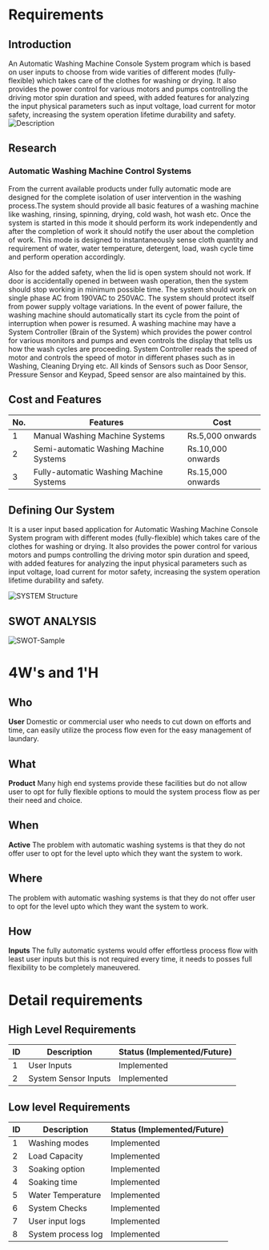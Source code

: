 # Requirements
## Introduction
An Automatic Washing Machine Console System program which is based on user inputs to choose from wide varities of different modes (fully-flexible) which takes care of the clothes for washing or drying. It also provides the power control for various motors and pumps controlling the driving motor spin duration and speed, with added features for analyzing the input physical parameters such as input voltage, load current for motor safety, increasing the system operation lifetime durability and safety.
![Description](https://github.com/vivek/Mini_Project_StepIn_LTTS/blob/04fe3592b406b3528b82e15cb4a8ab41333f0880/1_Requirements/Req.png)

## Research
### Automatic Washing Machine Control Systems
From the current available products under fully automatic mode are designed for the complete isolation of user intervention in the washing process.The system should provide all basic features of a washing machine like washing, rinsing, spinning, drying, cold wash, hot wash etc. Once the system is started in this mode it should perform its work independently and after the completion of work it should notify the user about the completion of work. This mode is designed to instantaneously sense cloth quantity and requirement of water, water temperature, detergent, load, wash cycle time and perform operation accordingly.

Also for the added safety, when the lid is open system should not work. If door is accidentally opened in between wash operation, then the system should stop working in minimum possible time. The system should work on single phase AC from 190VAC to 250VAC. The system should protect itself from power supply voltage variations. In the event of power failure, the washing machine should automatically start its cycle from the point of interruption when power is resumed.
A washing machine may have a System Controller (Brain of the System) which provides the power control for various monitors and pumps and even controls the display that tells us how the wash cycles are proceeding. System Controller reads the speed of motor and controls the speed of motor in different phases such as in Washing, Cleaning Drying etc. All kinds of Sensors such as Door Sensor, Pressure Sensor and Keypad, Speed sensor are also maintained by this. 

## Cost and Features
No. | Features | Cost
---|----------------------|-----------
 1 |  Manual Washing Machine Systems  | Rs.5,000 onwards
 2 | Semi-automatic Washing Machine Systems | Rs.10,000 onwards
 3 | Fully-automatic Washing Machine Systems | Rs.15,000 onwards

## Defining Our System
It is a user input based application for Automatic Washing Machine Console System program with different modes (fully-flexible) which takes care of the clothes for washing or drying. It also provides the power control for various motors and pumps controlling the driving motor spin duration and speed, with added features for analyzing the input physical parameters such as input voltage, load current for motor safety, increasing the system operation lifetime durability and safety.

![SYSTEM Structure](https://github.com/vivek/Mini_Project_StepIn_LTTS/blob/7e972f7338b81a520ca9ba0e272f0a886606ee3b/1_Requirements/Requirements.jpg)

## SWOT ANALYSIS
![SWOT-Sample](https://github.com/vivek/Mini_Project_StepIn_LTTS/blob/bcc616b960ea97bfce66d167452eb574b3677cc3/1_Requirements/SWOT%20Analysis.png)

# 4W&#39;s and 1&#39;H

## Who

**User** Domestic or commercial user who needs to cut down on efforts and time, can easily utilize the process flow even for the easy management of laundary.

## What

**Product** Many high end systems provide these facilities but do not allow user to opt for fully flexible options to mould the system process flow as per their need and choice.

## When

**Active** The problem with automatic washing systems is that they do not offer user to opt for the level upto which they want the system to work.

## Where

The problem with automatic washing systems is that they do not offer user to opt for the level upto which they want the system to work.

## How

**Inputs** The fully automatic systems would offer effortless process flow with least user inputs but this is not required every time, it needs to posses full flexibility to be completely maneuvered.

# Detail requirements
## High Level Requirements
ID | Description | Status (Implemented/Future)
---|----------------------|-----------
 1 | User Inputs  | Implemented
 2 | System Sensor Inputs | Implemented

##  Low level Requirements
ID | Description | Status (Implemented/Future)
---|---------------------|-----------
 1 |  Washing modes  | Implemented
 2 | Load Capacity | Implemented
 3 | Soaking option | Implemented
 4 | Soaking time | Implemented
 5 | Water Temperature | Implemented
 6 | System Checks | Implemented
 7 | User input logs | Implemented
 8 | System process log | Implemented
 

